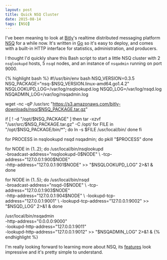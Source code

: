 ```yaml
---
layout: post
title: Quick NSQ Cluster
date: 2015-08-14
tags: [NSQ]
---
```


I've been meaning to look at [Bitly][1]'s realtime distributed messaging platform [NSQ][2] for a while now. It's written in [Go][3] so it's easy to deploy, and comes with a built-in HTTP interface for statistics, administration, and producers.

I thought I'd quickly share this Bash script to start a little NSQ cluster with 2 `nsqlookupd` hosts, 5 `nsqd` nodes, and an instance of `nsqadmin` running on port 9000.

{% highlight bash %}
#!/usr/bin/env bash
NSQ_VERSION=0.3.5
NSQ_PACKAGE="nsq-$NSQ_VERSION.linux-amd64.go1.4.2"
NSQLOOKUPD_LOG=/var/log/nsqlookupd.log
NSQD_LOG=/var/log/nsqd.log
NSQADMIN_LOG=/var/log/nsqadmin.log

wget -nc -qP /usr/src "https://s3.amazonaws.com/bitly-downloads/nsq/$NSQ_PACKAGE.tar.gz"

if [ ! -d "/opt/$NSQ_PACKAGE" ]
then
    tar -xzvf "/usr/src/$NSQ_PACKAGE.tar.gz" -C /opt/
    for FILE in "/opt/$NSQ_PACKAGE/bin/*";
    do
        ln -s $FILE /usr/local/bin/
    done
fi

for PROCESS in nsqlookupd nsqd nsqadmin;
do
    pkill "$PROCESS"
done

for NODE in {1..2};
do
    /usr/local/bin/nsqlookupd \
        -broadcast-address="nsqlookupd-0$NODE" \
        -tcp-address="127.0.0.1:900$NODE" \
        -http-address="127.0.0.1:901$NODE" >> "$NSQLOOKUPD_LOG" 2>&1 &
done

for NODE in {1..5};
do
    /usr/local/bin/nsqd \
        -broadcast-address="nsqd-0$NODE" \
        -tcp-address="127.0.0.1:903$NODE" \
        -http-address="127.0.0.1:904$NODE" \
        -lookupd-tcp-address="127.0.0.1:9001" \
        -lookupd-tcp-address="127.0.0.1:9002" >> "$NSQD_LOG" 2>&1 &
done

/usr/local/bin/nsqadmin \
    -http-address="0.0.0.0:9000" \
    -lookupd-http-address="127.0.0.1:9011" \
    -lookupd-http-address="127.0.0.1:9012" >> "$NSQADMIN_LOG" 2>&1 &
{% endhighlight %}

I'm really looking forward to learning more about NSQ, its [features][4] look impressive and it's pretty simple to understand.

[1]: https://bitly.com
[2]: http://nsq.io
[3]: https://golang.org
[4]: http://nsq.io/overview/features_and_guarantees.html
